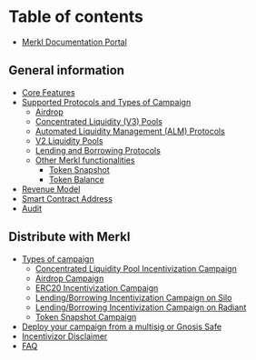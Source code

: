 # Table of contents

* [Merkl Documentation Portal](README.md)

## General information

* [Core Features](general-information/core-features.md)
* [Supported Protocols and Types of Campaign](general-information/supported-protocols-and-types-of-campaign/README.md)
  * [Airdrop](general-information/supported-protocols-and-types-of-campaign/airdrop.md)
  * [Concentrated Liquidity (V3) Pools](general-information/supported-protocols-and-types-of-campaign/concentrated-liquidity-v3-pools.md)
  * [Automated Liquidity Management (ALM) Protocols](general-information/supported-protocols-and-types-of-campaign/automated-liquidity-management-alm-protocols.md)
  * [V2 Liquidity Pools](general-information/supported-protocols-and-types-of-campaign/v2-liquidity-pools.md)
  * [Lending and Borrowing Protocols](general-information/supported-protocols-and-types-of-campaign/lending-and-borrowing-protocols.md)
  * [Other Merkl functionalities](general-information/supported-protocols-and-types-of-campaign/other-merkl-functionalities/README.md)
    * [Token Snapshot](general-information/supported-protocols-and-types-of-campaign/other-merkl-functionalities/token-snapshot.md)
    * [Token Balance](general-information/supported-protocols-and-types-of-campaign/other-merkl-functionalities/token-balance.md)
* [Revenue Model](general-information/revenue-model.md)
* [Smart Contract Address](general-information/smart-contract-address.md)
* [Audit](general-information/audit.md)

<!-- ## Merkl mechanisms

* [Overview](merkl-mechanisms/overview.md)
* [Architecture and Technical Overview](merkl-mechanisms/architecture-and-technical-overview/README.md)
  * [Concentrated Liquidity Mechanisms](merkl-mechanisms/architecture-and-technical-overview/concentrated-liquidity-mechanisms.md)
  * [ERC20 Mechanisms](merkl-mechanisms/architecture-and-technical-overview/erc20-mechanisms.md)
* [Types of Campaign](merkl-mechanisms/types-of-campaign.md) -->

<!-- ## Earn with Merkl

* [Earn with Merkl](earn-with-merkl/earn-with-merkl/README.md)
  * [Earn on Concentrated Liquidity Campaigns](earn-with-merkl/earn-with-merkl/earn-on-concentrated-liquidity-campaigns.md)
  * [Other Ways to Earn on Merkl](earn-with-merkl/earn-with-merkl/other-ways-to-earn-on-merkl.md)
* [FAQ](earn-with-merkl/faq.md) -->

## Distribute with Merkl

* [Types of campaign](distribute-with-merkl/types-of-campaign/README.md)
  * [Concentrated Liquidity Pool Incentivization Campaign](distribute-with-merkl/types-of-campaign/concentrated-liquidity-pool-incentivization-campaign.md)
  * [Airdrop Campaign](distribute-with-merkl/types-of-campaign/airdrop-campaign.md)
  * [ERC20 Incentivization Campaign](distribute-with-merkl/types-of-campaign/erc20-incentivization-campaign.md)
  * [Lending/Borrowing Incentivization Campaign on Silo](distribute-with-merkl/types-of-campaign/lending-borrowing-incentivization-campaign-on-silo.md)
  * [Lending/Borrowing Incentivization Campaign on Radiant](distribute-with-merkl/types-of-campaign/lending-borrowing-incentivization-campaign-on-radiant.md)
  * [Token Snapshot Campaign](distribute-with-merkl/types-of-campaign/token-snapshot-campaign.md)
* [Deploy your campaign from a multisig or Gnosis Safe](distribute-with-merkl/deploy-your-campaign-from-a-multisig-or-gnosis-safe.md)
* [Incentivizor Disclaimer](distribute-with-merkl/incentivizor-disclaimer.md)
* [FAQ](distribute-with-merkl/faq.md)

<!-- ## Integrate Merkl

* [Integrate Merkl to your App](integrate-merkl/integrate-merkl-to-your-app/README.md)
  * [Branding and Integration](integrate-merkl/integrate-merkl-to-your-app/branding-and-integration.md)
* [AMM integration](integrate-merkl/amm-integration.md)
* [ALM integration](integrate-merkl/alm-integration.md)
* [Other integration](integrate-merkl/other-integration.md) -->
